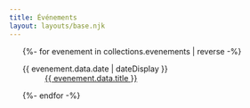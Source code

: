 ```yaml
---
title: Événements
layout: layouts/base.njk
---
```


<ul>
{%- for evenement in collections.evenements | reverse -%}
  <dl>
    <dt>{{ evenement.data.date | dateDisplay }}</dt>
    <dd><a href="{{ evenement.data.url }}">{{ evenement.data.title }}</a></dd>
  </dl>
{%- endfor -%}
</ul>